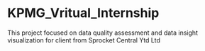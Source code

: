 # KPMG_Vritual_Internship
This project focused on data quality assessment and data insight visualization for client from Sprocket Central Ytd Ltd 
